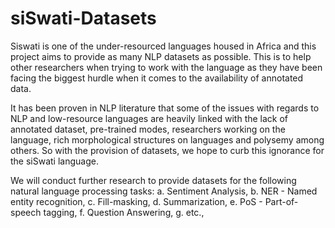 # siSwati-Datasets

Siswati is one of the under-resourced languages housed in Africa and this project aims to provide as many NLP datasets as possible. This is to help other researchers when trying to work with the language as they have been facing the biggest hurdle when it comes to the availability of annotated data.

It has been proven in NLP literature that some of the issues with regards to NLP and low-resource languages are heavily linked with the lack of annotated dataset, pre-trained modes, researchers working on the language, rich morphological structures on languages and polysemy among others. So with the provision of datasets, we hope to curb this ignorance for the siSwati language.

We will conduct further research to provide datasets for the following natural language processing tasks:
a. Sentiment Analysis,
b. NER - Named entity recognition,
c. Fill-masking,
d. Summarization,
e. PoS - Part-of-speech tagging,
f. Question Answering,
g. etc.,